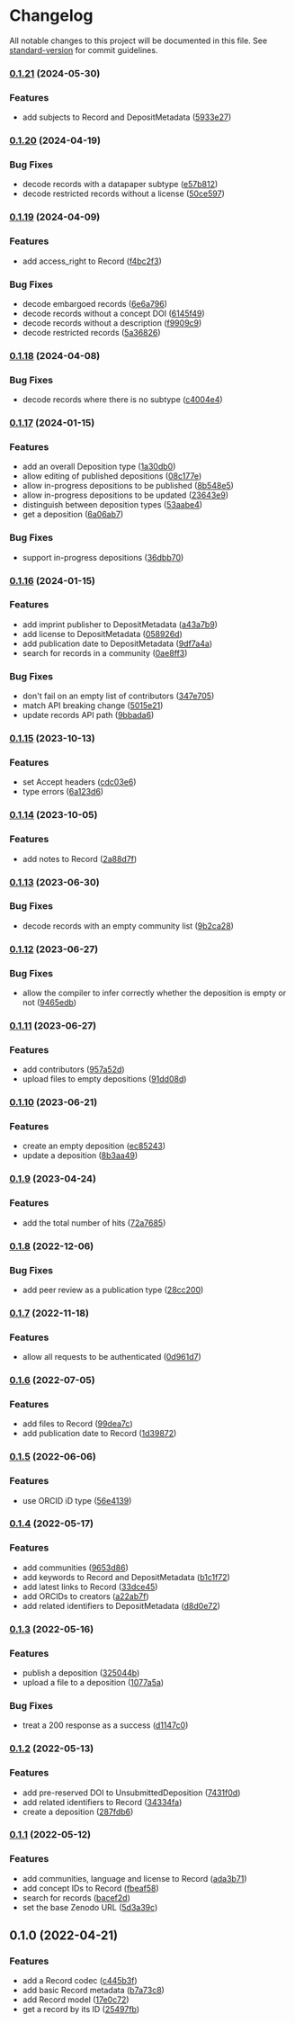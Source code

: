 # Changelog

All notable changes to this project will be documented in this file. See [standard-version](https://github.com/conventional-changelog/standard-version) for commit guidelines.

### [0.1.21](https://github.com/thewilkybarkid/zenodo-ts/compare/v0.1.20...v0.1.21) (2024-05-30)


### Features

* add subjects to Record and DepositMetadata ([5933e27](https://github.com/thewilkybarkid/zenodo-ts/commit/5933e27fb479f2fea9c09b4f7051a6e6dda16e8d))

### [0.1.20](https://github.com/thewilkybarkid/zenodo-ts/compare/v0.1.19...v0.1.20) (2024-04-19)


### Bug Fixes

* decode records with a datapaper subtype ([e57b812](https://github.com/thewilkybarkid/zenodo-ts/commit/e57b8122d6edfe1fb0dd0f49ed277a9180b53985))
* decode restricted records without a license ([50ce597](https://github.com/thewilkybarkid/zenodo-ts/commit/50ce5971a20dff1275a2a0fb69497c94377e67b2))

### [0.1.19](https://github.com/thewilkybarkid/zenodo-ts/compare/v0.1.18...v0.1.19) (2024-04-09)


### Features

* add access_right to Record ([f4bc2f3](https://github.com/thewilkybarkid/zenodo-ts/commit/f4bc2f32a65517eb422245efe49da42b8f5df8b2))


### Bug Fixes

* decode embargoed records ([6e6a796](https://github.com/thewilkybarkid/zenodo-ts/commit/6e6a7969cc349c212f556cd4f08d16bfcc37166f))
* decode records without a concept DOI ([6145f49](https://github.com/thewilkybarkid/zenodo-ts/commit/6145f49fe751be5de31cdc5c1060f43b9cf1e723))
* decode records without a description ([f9909c9](https://github.com/thewilkybarkid/zenodo-ts/commit/f9909c95cadea083f7c6f233a731a660f45a5190))
* decode restricted records ([5a36826](https://github.com/thewilkybarkid/zenodo-ts/commit/5a36826dbe81d6b4e33f5eda69c89868e8ec9875))

### [0.1.18](https://github.com/thewilkybarkid/zenodo-ts/compare/v0.1.17...v0.1.18) (2024-04-08)


### Bug Fixes

* decode records where there is no subtype ([c4004e4](https://github.com/thewilkybarkid/zenodo-ts/commit/c4004e43b81c523072a33a41117c3d181b76b643))

### [0.1.17](https://github.com/thewilkybarkid/zenodo-ts/compare/v0.1.16...v0.1.17) (2024-01-15)


### Features

* add an overall Deposition type ([1a30db0](https://github.com/thewilkybarkid/zenodo-ts/commit/1a30db0677d153708285dff9173c65fc9b90eff4))
* allow editing of published depositions ([08c177e](https://github.com/thewilkybarkid/zenodo-ts/commit/08c177eee86007df2264b068f0e22e0e5339170f))
* allow in-progress depositions to be published ([8b548e5](https://github.com/thewilkybarkid/zenodo-ts/commit/8b548e5c76ef021faf0fb5dcccf3c58fe127904f))
* allow in-progress depositions to be updated ([23643e9](https://github.com/thewilkybarkid/zenodo-ts/commit/23643e912c9f7b40386809966f56979021fa0850))
* distinguish between deposition types ([53aabe4](https://github.com/thewilkybarkid/zenodo-ts/commit/53aabe4860dce73d0e5bf9551457279de3dd67b2))
* get a deposition ([6a06ab7](https://github.com/thewilkybarkid/zenodo-ts/commit/6a06ab78517b1093f6583a3a0373a87b1a03d887))


### Bug Fixes

* support in-progress depositions ([36dbb70](https://github.com/thewilkybarkid/zenodo-ts/commit/36dbb706448aadead518c2c048c43d91643fceba))

### [0.1.16](https://github.com/thewilkybarkid/zenodo-ts/compare/v0.1.15...v0.1.16) (2024-01-15)


### Features

* add imprint publisher to DepositMetadata ([a43a7b9](https://github.com/thewilkybarkid/zenodo-ts/commit/a43a7b93783eb87d767107d1eb0e86c108444e1d))
* add license to DepositMetadata ([058926d](https://github.com/thewilkybarkid/zenodo-ts/commit/058926dae7525a963b56e0be319e690d7ce57853))
* add publication date to DepositMetadata ([9df7a4a](https://github.com/thewilkybarkid/zenodo-ts/commit/9df7a4a560f9361b99dcf5aca29ba610b97070c2))
* search for records in a community ([0ae8ff3](https://github.com/thewilkybarkid/zenodo-ts/commit/0ae8ff33b0f7bfce920dc6c8f0be0eab694f7757))


### Bug Fixes

* don't fail on an empty list of contributors ([347e705](https://github.com/thewilkybarkid/zenodo-ts/commit/347e705cc7889f1d9e510fe02f930defda67bd3e))
* match API breaking change ([5015e21](https://github.com/thewilkybarkid/zenodo-ts/commit/5015e214805a90678b6dda78bbee680b2f5c1b50))
* update records API path ([9bbada6](https://github.com/thewilkybarkid/zenodo-ts/commit/9bbada6cb891aead9fe4b919a2b1c144eb85e14b))

### [0.1.15](https://github.com/thewilkybarkid/zenodo-ts/compare/v0.1.14...v0.1.15) (2023-10-13)


### Features

* set Accept headers ([cdc03e6](https://github.com/thewilkybarkid/zenodo-ts/commit/cdc03e6e180a59d0ef3ed7ee41ca5b4b942c12b4))
* type errors ([6a123d6](https://github.com/thewilkybarkid/zenodo-ts/commit/6a123d6b47e548ad4298bbee62706c185900d8c7))

### [0.1.14](https://github.com/thewilkybarkid/zenodo-ts/compare/v0.1.13...v0.1.14) (2023-10-05)


### Features

* add notes to Record ([2a88d7f](https://github.com/thewilkybarkid/zenodo-ts/commit/2a88d7f19ddbf95b25c3066f9c98af0ce117a7b6))

### [0.1.13](https://github.com/thewilkybarkid/zenodo-ts/compare/v0.1.12...v0.1.13) (2023-06-30)


### Bug Fixes

* decode records with an empty community list ([9b2ca28](https://github.com/thewilkybarkid/zenodo-ts/commit/9b2ca280a61e7d0fdaae9437221f700d35efd40d))

### [0.1.12](https://github.com/thewilkybarkid/zenodo-ts/compare/v0.1.11...v0.1.12) (2023-06-27)


### Bug Fixes

* allow the compiler to infer correctly whether the deposition is empty or not ([9465edb](https://github.com/thewilkybarkid/zenodo-ts/commit/9465edba8cc17df340bdcf695bb76ec660e16775))

### [0.1.11](https://github.com/thewilkybarkid/zenodo-ts/compare/v0.1.10...v0.1.11) (2023-06-27)


### Features

* add contributors ([957a52d](https://github.com/thewilkybarkid/zenodo-ts/commit/957a52d5cb03bf049632ecdf7b65abf24ffe0e7c))
* upload files to empty depositions ([91dd08d](https://github.com/thewilkybarkid/zenodo-ts/commit/91dd08de836216598463f419ce8d69bb542371c1))

### [0.1.10](https://github.com/thewilkybarkid/zenodo-ts/compare/v0.1.9...v0.1.10) (2023-06-21)


### Features

* create an empty deposition ([ec85243](https://github.com/thewilkybarkid/zenodo-ts/commit/ec85243cb7975f9050e395a7117a2b07ae311058))
* update a deposition ([8b3aa49](https://github.com/thewilkybarkid/zenodo-ts/commit/8b3aa49cd134f4d9bbdbf1c98187dc35d28b80d2))

### [0.1.9](https://github.com/thewilkybarkid/zenodo-ts/compare/v0.1.8...v0.1.9) (2023-04-24)


### Features

* add the total number of hits ([72a7685](https://github.com/thewilkybarkid/zenodo-ts/commit/72a768548d601a7b31cf36b26ea564ebd77a4d53))

### [0.1.8](https://github.com/thewilkybarkid/zenodo-ts/compare/v0.1.7...v0.1.8) (2022-12-06)


### Bug Fixes

* add peer review as a publication type ([28cc200](https://github.com/thewilkybarkid/zenodo-ts/commit/28cc200a534c2d739cd0a51c5e1b5b59a07df383))

### [0.1.7](https://github.com/thewilkybarkid/zenodo-ts/compare/v0.1.6...v0.1.7) (2022-11-18)


### Features

* allow all requests to be authenticated ([0d961d7](https://github.com/thewilkybarkid/zenodo-ts/commit/0d961d7295f51b56908bf827b43e8a3a02d33fec))

### [0.1.6](https://github.com/thewilkybarkid/zenodo-ts/compare/v0.1.5...v0.1.6) (2022-07-05)


### Features

* add files to Record ([99dea7c](https://github.com/thewilkybarkid/zenodo-ts/commit/99dea7c5df46660ee4cd2f0383f39c138ea08091))
* add publication date to Record ([1d39872](https://github.com/thewilkybarkid/zenodo-ts/commit/1d398720bf8deda7c2b48551f120802fbac7f7a6))

### [0.1.5](https://github.com/thewilkybarkid/zenodo-ts/compare/v0.1.4...v0.1.5) (2022-06-06)


### Features

* use ORCID iD type ([56e4139](https://github.com/thewilkybarkid/zenodo-ts/commit/56e4139b3e8390425291af936387ecf8d03fd0be))

### [0.1.4](https://github.com/thewilkybarkid/zenodo-ts/compare/v0.1.3...v0.1.4) (2022-05-17)


### Features

* add communities ([9653d86](https://github.com/thewilkybarkid/zenodo-ts/commit/9653d868661716424c5b3eaad6aa928ff677a42f))
* add keywords to Record and DepositMetadata ([b1c1f72](https://github.com/thewilkybarkid/zenodo-ts/commit/b1c1f720f6d5641c8a93f2a21d7c45a484f522d1))
* add latest links to Record ([33dce45](https://github.com/thewilkybarkid/zenodo-ts/commit/33dce4569b77ebcac046de9b21e3e72fb4f25be9))
* add ORCIDs to creators ([a22ab7f](https://github.com/thewilkybarkid/zenodo-ts/commit/a22ab7f748e5925ed30741e3dedef29f0a82a04b))
* add related identifiers to DepositMetadata ([d8d0e72](https://github.com/thewilkybarkid/zenodo-ts/commit/d8d0e728a1f7d633665a68fb4772c068e15617ec))

### [0.1.3](https://github.com/thewilkybarkid/zenodo-ts/compare/v0.1.2...v0.1.3) (2022-05-16)


### Features

* publish a deposition ([325044b](https://github.com/thewilkybarkid/zenodo-ts/commit/325044b2fe13062fcbda9602a1132767dfd51fd9))
* upload a file to a deposition ([1077a5a](https://github.com/thewilkybarkid/zenodo-ts/commit/1077a5ac4596ad30440116d7df16677b201059c5))


### Bug Fixes

* treat a 200 response as a success ([d1147c0](https://github.com/thewilkybarkid/zenodo-ts/commit/d1147c065968b1d01dc842c0b957b25066628f59))

### [0.1.2](https://github.com/thewilkybarkid/zenodo-ts/compare/v0.1.1...v0.1.2) (2022-05-13)


### Features

* add pre-reserved DOI to UnsubmittedDeposition ([7431f0d](https://github.com/thewilkybarkid/zenodo-ts/commit/7431f0d59f37debbc3ba38e27d2100aad49f7a6d))
* add related identifiers to Record ([34334fa](https://github.com/thewilkybarkid/zenodo-ts/commit/34334fa5f3bae739064cd2bcb7acc0b4c4f682cd))
* create a deposition ([287fdb6](https://github.com/thewilkybarkid/zenodo-ts/commit/287fdb63edaf21c5e70545d1e0b9dab1efc00d45))

### [0.1.1](https://github.com/thewilkybarkid/zenodo-ts/compare/v0.1.0...v0.1.1) (2022-05-12)


### Features

* add communities, language and license to Record ([ada3b71](https://github.com/thewilkybarkid/zenodo-ts/commit/ada3b71e689668694ae8734f070b2b2b18cd470c))
* add concept IDs to Record ([fbeaf58](https://github.com/thewilkybarkid/zenodo-ts/commit/fbeaf5867e8888685e24911ba10c1ecaf8fbf91f))
* search for records ([bacef2d](https://github.com/thewilkybarkid/zenodo-ts/commit/bacef2d33033602551234fbae5bc36f496627f8f))
* set the base Zenodo URL ([5d3a39c](https://github.com/thewilkybarkid/zenodo-ts/commit/5d3a39c6d4942504cad28731e4655ae6063493fd))

## 0.1.0 (2022-04-21)


### Features

* add a Record codec ([c445b3f](https://github.com/thewilkybarkid/zenodo-ts/commit/c445b3fd02ea7492c98e01a786f57d2adde8b2c4))
* add basic Record metadata ([b7a73c8](https://github.com/thewilkybarkid/zenodo-ts/commit/b7a73c80eb0b39770ce3ac8a39deefe898a0ee2c))
* add Record model ([17e0c72](https://github.com/thewilkybarkid/zenodo-ts/commit/17e0c72b2cf0bf07b06bcdc31365e60105481158))
* get a record by its ID ([25497fb](https://github.com/thewilkybarkid/zenodo-ts/commit/25497fb595f1c9c7301eda82d1587dac2a7cc94a))
